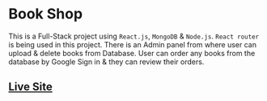 # Book Shop

This is a Full-Stack project using `React.js`, `MongoDB` & `Node.js`. `React router` is being used in this project. There is an Admin panel from where user can upload & delete books from Database. User can order any books from the database by Google Sign in & they can review their orders.

## [Live Site](https://book-shop-d5432.web.app/)